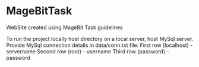 # MageBitTask
WebSite created using MageBit Task guidelines

To run the project locally host directory on a local server, host MySql server. 
Provide MySql connection details in data/conn.txt file:
First row (localhost) - servername
Second row (root) - username
Third row (password) - password
